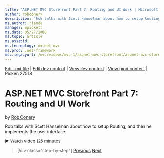 ```yaml
---
title: "ASP.NET MVC Storefront Part 7: Routing and UI Work | Microsoft Docs"
author: robconery
description: "Rob talks with Scott Hanselman about how to setup Routing, and then he implements the user interface."
ms.author: riande
manager: wpickett
ms.date: 05/27/2008
ms.topic: article
ms.assetid: 
ms.technology: dotnet-mvc
ms.prod: .net-framework
msc.legacyurl: /mvc/videos/mvc-1/aspnet-mvc-storefront/aspnet-mvc-storefront-part-7-routing-and-ui-work
---
```

[Edit .md file](C:\Projects\msc\dev\Msc.Www\Web.ASP\App_Data\github\mvc\videos\mvc-1\aspnet-mvc-storefront\aspnet-mvc-storefront-part-7-routing-and-ui-work.md) | [Edit dev content](http://www.aspdev.net/umbraco#/content/content/edit/26727) | [View dev content](http://docs.aspdev.net/tutorials/mvc/videos/mvc-1/aspnet-mvc-storefront/aspnet-mvc-storefront-part-7-routing-and-ui-work.html) | [View prod content](http://www.asp.net/mvc/videos/mvc-1/aspnet-mvc-storefront/aspnet-mvc-storefront-part-7-routing-and-ui-work) | Picker: 27518

ASP.NET MVC Storefront Part 7: Routing and UI Work
====================
by [Rob Conery](https://github.com/robconery)

Rob talks with Scott Hanselman about how to setup Routing, and then he implements the user interface.

[&#9654; Watch video (25 minutes)](https://channel9.msdn.com/Blogs/ASP-NET-Site-Videos/aspnet-mvc-storefront-part-7-routing-and-ui-work)

>[!div class="step-by-step"] [Previous](aspnet-mvc-storefront-part-6-finishing-the-repository-and-initial-ui-work.md) [Next](aspnet-mvc-storefront-part-8-testing-controllers-iteration-1-complete.md)